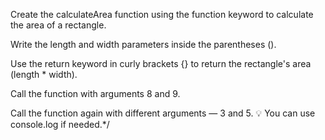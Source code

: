Create the calculateArea function using the function keyword to calculate the area of a rectangle.

Write the length and width parameters inside the parentheses ().

Use the return keyword in curly brackets {} to return the rectangle's area (length * width).

Call the function with arguments 8 and 9.

Call the function again with different arguments — 3 and 5.
💡 You can use console.log if needed.*/
